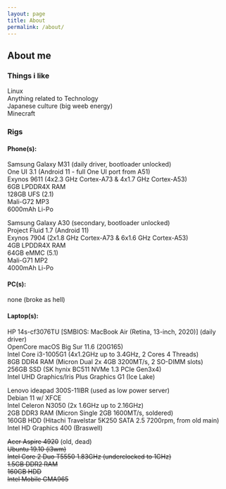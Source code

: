 ```yaml
---
layout: page
title: About
permalink: /about/
---
```


## About me
### Things i like

Linux  
Anything related to Technology  
Japanese culture (big weeb energy)  
Minecraft  

### Rigs

#### Phone(s):

Samsung Galaxy M31 (daily driver, bootloader unlocked)  
One UI 3.1 (Android 11 - full One UI port from A51)  
Exynos 9611 (4x2.3 GHz Cortex-A73 & 4x1.7 GHz Cortex-A53)  
6GB LPDDR4X RAM  
128GB UFS (2.1)  
Mali-G72 MP3  
6000mAh Li-Po

Samsung Galaxy A30 (secondary, bootloader unlocked)  
Project Fluid 1.7 (Android 11)  
Exynos 7904 (2x1.8 GHz Cortex-A73 & 6x1.6 GHz Cortex-A53)  
4GB LPDDR4X RAM  
64GB eMMC (5.1)  
Mali-G71 MP2  
4000mAh Li-Po

#### PC(s):

none (broke as hell)

#### Laptop(s):

HP 14s-cf3076TU [SMBIOS: MacBook Air (Retina, 13-inch, 2020)] (daily driver)  
OpenCore macOS Big Sur 11.6 (20G165)  
Intel Core i3-1005G1 (4x1.2GHz up to 3.4GHz, 2 Cores 4 Threads)  
8GB DDR4 RAM (Micron Dual 2x 4GB 3200MT/s, 2 SO-DIMM slots)  
256GB SSD (SK hynix BC511 NVMe 1.3 PCIe Gen3x4)  
Intel UHD Graphics/Iris Plus Graphics G1 (Ice Lake)

Lenovo ideapad 300S-11IBR (used as low power server)  
Debian 11 w/ XFCE  
Intel Celeron N3050 (2x 1.6GHz up to 2.16GHz)  
2GB DDR3 RAM (Micron Single 2GB 1600MT/s, soldered)  
160GB HDD (Hitachi Travelstar 5K250 SATA 2.5 7200rpm, from old main)  
Intel HD Graphics 400 (Braswell)

~~Acer Aspire 4920~~ (old, dead)  
~~Ubuntu 19.10 (i3wm)~~  
~~Intel Core 2 Duo T5550 1.83GHz (underclocked to 1GHz)~~  
~~1.5GB DDR2 RAM~~  
~~160GB HDD~~  
~~Intel Mobile GMA965~~

